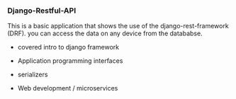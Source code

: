 ### Django-Restful-API 

This is a basic application that shows the use of the django-rest-framework (DRF). you can access the data on any device from the datababse.

- covered intro to django framework

- Application programming interfaces 

- serializers

- Web development / microservices
